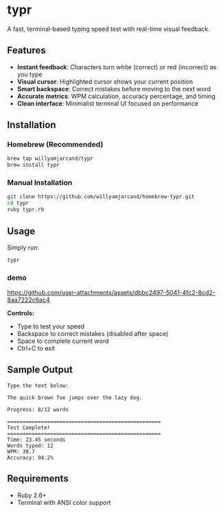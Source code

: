 # typr

A fast, terminal-based typing speed test with real-time visual feedback.

## Features

- **Instant feedback**: Characters turn white (correct) or red (incorrect) as you type
- **Visual cursor**: Highlighted cursor shows your current position
- **Smart backspace**: Correct mistakes before moving to the next word
- **Accurate metrics**: WPM calculation, accuracy percentage, and timing
- **Clean interface**: Minimalist terminal UI focused on performance

## Installation

### Homebrew (Recommended)

```bash
brew tap willyamjarcand/typr
brew install typr
```

### Manual Installation

```bash
git clone https://github.com/willyamjarcand/homebrew-typr.git
cd typr
ruby typr.rb
```

## Usage

Simply run:
```bash
typr
```

### demo

https://github.com/user-attachments/assets/dbbc2497-5041-4fc2-8cd2-8aa7222c6ac4

**Controls:**
- Type to test your speed
- Backspace to correct mistakes (disabled after space)
- Space to complete current word
- Ctrl+C to exit

## Sample Output

```
Type the text below:

The quick brown fox jumps over the lazy dog.

Progress: 8/12 words

==================================================
Test Complete!
==================================================
Time: 23.45 seconds
Words typed: 12
WPM: 30.7
Accuracy: 94.2%
```

## Requirements

- Ruby 2.6+
- Terminal with ANSI color support
